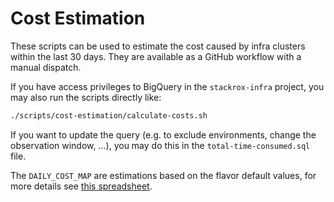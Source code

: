 # Cost Estimation

These scripts can be used to estimate the cost caused by infra clusters within the last 30 days.
They are available as a GitHub workflow with a manual dispatch.

If you have access privileges to BigQuery in the `stackrox-infra` project, you may also run the scripts directly like:

```bash
./scripts/cost-estimation/calculate-costs.sh
```

If you want to update the query (e.g. to exclude environments, change the observation window, ...), you may do this in the `total-time-consumed.sql` file.

The `DAILY_COST_MAP` are estimations based on the flavor default values, for more details see [this spreadsheet](https://docs.google.com/spreadsheets/d/1NsaEOOfJ2pMqgR-1-j-as1lb6qJqYOhCD4PW569AWkY/edit#gid=0).
